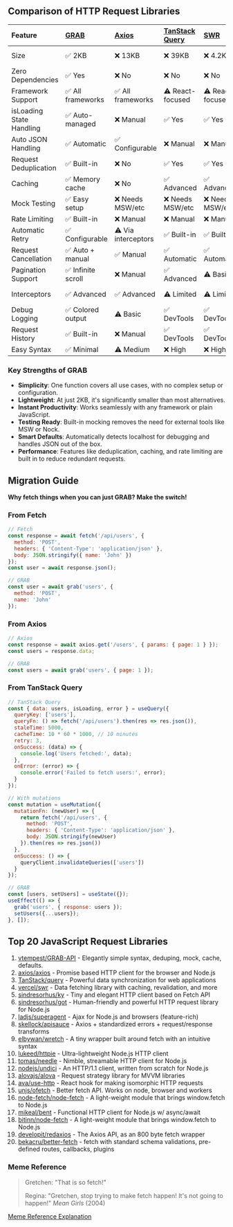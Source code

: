 
##  Comparison of HTTP Request Libraries

| Feature | [GRAB](https://github.com/vtempest/grab-api) | [Axios](https://github.com/axios/axios) | [TanStack Query](https://github.com/TanStack/query) | [SWR](https://github.com/vercel/swr) | [Alova](https://github.com/alovajs/alova) | [SuperAgent](https://github.com/ladjs/superagent) | [Apisauce](https://github.com/infinitered/apisauce) | [Ky](https://github.com/sindresorhus/ky) |
| :-- | :-- | :-- | :-- | :-- | :-- | :-- | :-- | :-- | 
| Size | ✅ 2KB | ❌ 13KB | ❌ 39KB | ❌ 4.2KB | ⚠️ 4KB | ❌ 19KB | ❌ 15KB (with axios) | ⚠️ 4KB |
| Zero Dependencies | ✅ Yes | ❌ No | ❌ No | ❌ No | ✅ Yes | ❌ No | ❌ Needs Axios | ✅ Yes |
| Framework Support | ✅ All frameworks | ✅ All frameworks | ⚠️ React-focused | ⚠️ React-focused | ✅ All frameworks | ✅ All frameworks | ✅ All frameworks | ✅ All frameworks |
| isLoading State Handling | ✅ Auto-managed | ❌ Manual | ✅ Yes | ✅ Yes | ✅ Yes | ❌ Manual | ❌ Manual | ❌ Manual |
| Auto JSON Handling | ✅ Automatic | ✅ Configurable | ❌ Manual | ❌ Manual | ✅ Automatic | ✅ Automatic | ✅ Automatic | ✅ Automatic |
| Request Deduplication | ✅ Built-in | ❌ No | ✅ Yes | ✅ Yes | ✅ Yes | ❌ No | ❌ No | ❌ No |
| Caching | ✅ Memory cache | ❌ No | ✅ Advanced | ✅ Advanced | ✅ Multi-level | ❌ No | ❌ No | ❌ No |
| Mock Testing | ✅ Easy setup | ❌ Needs MSW/etc | ❌ Needs MSW/etc | ❌ Needs MSW/etc | ⚠️ Basic | ❌ Needs separate lib | ❌ Needs separate lib | ❌ Needs MSW/etc |
| Rate Limiting | ✅ Built-in | ❌ Manual | ❌ Manual | ❌ Manual | ⚠️ Basic | ❌ Manual | ❌ Manual | ❌ Manual |
| Automatic Retry | ✅ Configurable | ⚠️ Via interceptors | ✅ Built-in | ✅ Built-in | ✅ Built-in | ✅ Built-in | ❌ Manual | ✅ Built-in |
| Request Cancellation | ✅ Auto + manual | ✅ Manual | ✅ Automatic | ✅ Automatic | ✅ Manual | ✅ Manual | ✅ Manual | ✅ Manual |
| Pagination Support | ✅ Infinite scroll | ❌ Manual | ✅ Advanced | ⚠️ Basic | ✅ Built-in | ❌ Manual | ❌ Manual | ❌ Manual |
| Interceptors | ✅ Advanced | ✅ Advanced | ⚠️ Limited | ⚠️ Limited | ✅ Advanced | ✅ Plugins | ✅ Transforms | ✅ Hooks system |
| Debug Logging | ✅ Colored output | ⚠️ Basic | ✅ DevTools | ✅ DevTools | ⚠️ Basic | ⚠️ Basic | ⚠️ Basic | ⚠️ Basic |
| Request History | ✅ Built-in | ❌ Manual | ✅ DevTools | ✅ DevTools | ❌ Manual | ❌ Manual | ❌ Manual | ❌ Manual |
| Easy Syntax | ✅ Minimal | ⚠️ Medium | ❌ High | ❌ High | ⚠️ Medium | ⚠️ Medium | ✅ Low | ✅ Minimal |

### Key Strengths of GRAB

- **Simplicity**: One function covers all use cases, with no complex setup or configuration.
- **Lightweight**: At just 2KB, it's significantly smaller than most alternatives.
- **Instant Productivity**: Works seamlessly with any framework or plain JavaScript.
- **Testing Ready**: Built-in mocking removes the need for external tools like MSW or Nock.
- **Smart Defaults**: Automatically detects localhost for debugging and handles JSON out of the box.
- **Performance**: Features like deduplication, caching, and rate limiting are built in to reduce redundant requests.


## Migration Guide

**Why fetch things when you can just GRAB? Make the switch!**

### From Fetch

```javascript
// Fetch
const response = await fetch('/api/users', {
  method: 'POST',
  headers: { 'Content-Type': 'application/json' },
  body: JSON.stringify({ name: 'John' })
});
const user = await response.json();

// GRAB
const user = await grab('users', {
  method: 'POST',
  name: 'John'
});
```

### From Axios

```javascript
// Axios
const response = await axios.get('/users', { params: { page: 1 } });
const users = response.data;

// GRAB
const users = await grab('users', { page: 1 });
```
### From TanStack Query

```javascript
// TanStack Query
const { data: users, isLoading, error } = useQuery({
  queryKey: ['users'],
  queryFn: () => fetch('/api/users').then(res => res.json()),
  staleTime: 5000,
  cacheTime: 10 * 60 * 1000, // 10 minutes
  retry: 3,
  onSuccess: (data) => {
    console.log('Users fetched:', data);
  },
  onError: (error) => {
    console.error('Failed to fetch users:', error);
  }
});

// With mutations
const mutation = useMutation({
  mutationFn: (newUser) => {
    return fetch('/api/users', {
      method: 'POST',
      headers: { 'Content-Type': 'application/json' },
      body: JSON.stringify(newUser)
    }).then(res => res.json())
  },
  onSuccess: () => {
    queryClient.invalidateQueries(['users'])
  }
});

// GRAB
const [users, setUsers] = useState({});
useEffect(() => {
  grab('users', { response: users });
  setUsers({...users});
}, []);
```


## Top 20 JavaScript Request Libraries
1. [vtempest/GRAB-API](https://github.com/vtempest/grab-api) - Elegantly simple syntax, deduping, mock, cache, defaults.
2. [axios/axios](https://github.com/axios/axios) - Promise based HTTP client for the browser and Node.js
3. [TanStack/query](https://github.com/TanStack/query) - Powerful data synchronization for web applications
4. [vercel/swr](https://github.com/vercel/swr) - Data fetching library with caching, revalidation, and more
5. [sindresorhus/ky](https://github.com/sindresorhus/ky) - Tiny and elegant HTTP client based on Fetch API
6. [sindresorhus/got](https://github.com/sindresorhus/got) - Human-friendly and powerful HTTP request library for Node.js
7. [ladjs/superagent](https://github.com/ladjs/superagent) - Ajax for Node.js and browsers (feature-rich)
8. [skellock/apisauce](https://github.com/skellock/apisauce) - Axios + standardized errors + request/response transforms
9. [elbywan/wretch](https://github.com/elbywan/wretch) - A tiny wrapper built around fetch with an intuitive syntax
10. [lukeed/httpie](https://github.com/lukeed/httpie) - Ultra-lightweight Node.js HTTP client
11. [tomas/needle](https://github.com/tomas/needle) - Nimble, streamable HTTP client for Node.js
12. [nodejs/undici](https://github.com/nodejs/undici) - An HTTP/1.1 client, written from scratch for Node.js
13. [alovajs/alova](https://github.com/alovajs/alova) - Request strategy library for MVVM libraries
14. [ava/use-http](https://github.com/ava/use-http) - React hook for making isomorphic HTTP requests
15. [unjs/ofetch](https://github.com/unjs/ofetch) - Better fetch API. Works on node, browser and workers
16. [node-fetch/node-fetch](https://github.com/node-fetch/node-fetch) - A light-weight module that brings window.fetch to Node.js
17. [mikeal/bent](https://github.com/mikeal/bent) - Functional HTTP client for Node.js w/ async/await
18. [bitinn/node-fetch](https://github.com/bitinn/node-fetch) - A light-weight module that brings window.fetch to Node.js
19. [developit/redaxios](https://github.com/developit/redaxios) - The Axios API, as an 800 byte fetch wrapper
20. [bekacru/better-fetch](https://github.com/bekacru/better-fetch) - fetch with standard schema validations, pre-defined routes, callbacks, plugins


### Meme Reference

> Gretchen: "That is so fetch!"
>
> Regina: "Gretchen, stop trying to make fetch happen! It's not going to happen!"
> _Mean Girls_ (2004)
 

[Meme Reference Explanation](https://knowyourmeme.com/memes/stop-trying-to-make-fetch-happen)